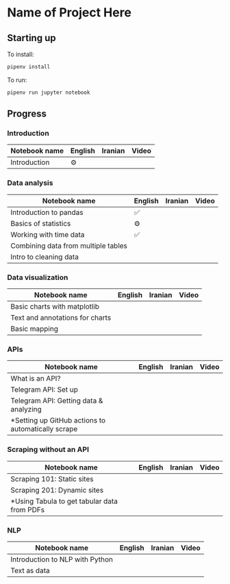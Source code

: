 # Name of Project Here
## Starting up

To install:

```sh
pipenv install
```

To run:

```sh
pipenv run jupyter notebook
```

## Progress
### Introduction
| Notebook name | English | Iranian | Video |
|---------------|---------|---------|-------|
| Introduction  | :gear:  |         |       |


### Data analysis
| Notebook name                       | English            | Iranian | Video |
|-------------------------------------|--------------------|---------|-------|
| Introduction to pandas              | :white_check_mark: |         |       |
| Basics of statistics                | :gear:             |         |       |
| Working with time data              | :white_check_mark: |         |       |
| Combining data from multiple tables |                    |         |       |
| Intro to cleaning data              |                    |         |       |


### Data visualization
| Notebook name                       | English | Iranian | Video |
|-------------------------------------|---------|---------|-------|
| Basic charts with matplotlib        |         |         |       |
| Text and annotations for charts     |         |         |       |
| Basic mapping                       |         |         |       |


### APIs
| Notebook name                                      | English | Iranian | Video |
|----------------------------------------------------|---------|---------|-------|
| What is an API?                                    |         |         |       |
| Telegram API: Set up                               |         |         |       |
| Telegram API: Getting data & analyzing             |         |         |       |
| *Setting up GitHub actions to automatically scrape |         |         |       |


### Scraping without an API
| Notebook name                                     | English | Iranian | Video |
|---------------------------------------------------|---------|---------|-------|
| Scraping 101: Static sites                        |         |         |       |
| Scraping 201: Dynamic sites                       |         |         |       |
| *Using Tabula to get tabular data from PDFs       |         |         |       |

### NLP
| Notebook name                   | English | Iranian | Video |
|---------------------------------|---------|---------|-------|
| Introduction to NLP with Python |         |         |       |
| Text as data                    |         |         |       |


